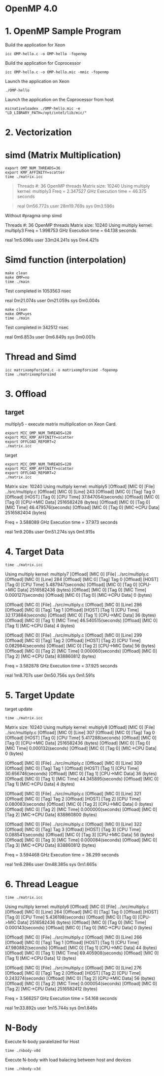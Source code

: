 # OpenMP 4.0

# 1. OpenMP Sample Program

Build the application for Xeon
```
icc OMP-hello.c -o OMP-hello -fopenmp
```

Build the application for Coprocessor
```
icc OMP-hello.c -o OMP-hello.mic -mmic -fopenmp
```

Launch the application on Xeon
```
./OMP-hello
```

Launch the application on the Coprocessor from host
```
micnativeloadex ./OMP-hello.mic -e "LD_LIBRARY_PATH=/opt/intel/lib/mic/"
```

# 2. Vectorization

# simd (Matrix Multiplication)
```
export OMP_NUM_THREADS=36 
export KMP_AFFINITY=scatter
time ./matrix.icc
```

> Threads #: 36 OpenMP threads
> Matrix size: 10240
> Using multiply kernel: multiply3
> Freq = 2.347527 GHz
> Execution time = 46.375 seconds

> real    0m56.772s
> user    28m19.769s
> sys     0m3.596s

Without #pragma omp simd

Threads #: 36 OpenMP threads
Matrix size: 10240
Using multiply kernel: multiply3
Freq = 1.998753 GHz
Execution time = 64.138 seconds

real    1m5.096s
user    33m24.241s
sys     0m4.421s

# Simd function (interpolation)

```
make clean
make OMP=no
time ./main
```
Test completed in 1053563 nsec

real    0m21.074s
user    0m21.059s
sys     0m0.004s

```
make clean
make OMP=yes
time ./main
```

Test completed in 342512 nsec

real    0m6.853s
user    0m6.849s
sys     0m0.001s

# Thread and Simd

```
icc matrixompforsimd.c -o matrixompforsimd -fopenmp
time ./matrixompforsimd
```

# 3. Offload
## target

multiply5 - execute matrix multiplication on Xeon Card.

```
export MIC_OMP_NUM_THREADS=120
export MIC_KMP_AFFINITY=scatter
export OFFLOAD_REPORT=2
./matrix.icc
```

target

```
export MIC_OMP_NUM_THREADS=120
export MIC_KMP_AFFINITY=scatter
export OFFLOAD_REPORT=2
./matrix.icc
```

Matrix size: 10240
Using multiply kernel: multiply5
[Offload] [MIC 0] [File]                    ../src/multiply.c
[Offload] [MIC 0] [Line]                    243
[Offload] [MIC 0] [Tag]                     Tag 0
[Offload] [HOST]  [Tag 0] [CPU Time]        37.847054(seconds)
[Offload] [MIC 0] [Tag 0] [CPU->MIC Data]   2516582428 (bytes)
[Offload] [MIC 0] [Tag 0] [MIC Time]        46.479576(seconds)
[Offload] [MIC 0] [Tag 0] [MIC->CPU Data]   2516582404 (bytes)

Freq = 3.588089 GHz
Execution time = 37.973 seconds

real    1m9.208s
user    0m51.274s
sys     0m1.915s

# 4. Target Data

```
time ./matrix.icc
```
Using multiply kernel: multiply7
[Offload] [MIC 0] [File]                    ../src/multiply.c
[Offload] [MIC 0] [Line]                    284
[Offload] [MIC 0] [Tag]                     Tag 0
[Offload] [HOST]  [Tag 0] [CPU Time]        5.487947(seconds)
[Offload] [MIC 0] [Tag 0] [CPU->MIC Data]   2516582436 (bytes)
[Offload] [MIC 0] [Tag 0] [MIC Time]        0.000127(seconds)
[Offload] [MIC 0] [Tag 0] [MIC->CPU Data]   0 (bytes)

[Offload] [MIC 0] [File]                    ../src/multiply.c
[Offload] [MIC 0] [Line]                    286
[Offload] [MIC 0] [Tag]                     Tag 1
[Offload] [HOST]  [Tag 1] [CPU Time]        32.173884(seconds)
[Offload] [MIC 0] [Tag 1] [CPU->MIC Data]   36 (bytes)
[Offload] [MIC 0] [Tag 1] [MIC Time]        46.540515(seconds)
[Offload] [MIC 0] [Tag 1] [MIC->CPU Data]   4 (bytes)

[Offload] [MIC 0] [File]                    ../src/multiply.c
[Offload] [MIC 0] [Line]                    299
[Offload] [MIC 0] [Tag]                     Tag 2
[Offload] [HOST]  [Tag 2] [CPU Time]        0.082984(seconds)
[Offload] [MIC 0] [Tag 2] [CPU->MIC Data]   56 (bytes)
[Offload] [MIC 0] [Tag 2] [MIC Time]        0.000060(seconds)
[Offload] [MIC 0] [Tag 2] [MIC->CPU Data]   838860812 (bytes)

Freq = 3.582878 GHz
Execution time = 37.925 seconds

real    1m8.707s
user    0m50.756s
sys     0m1.591s

# 5. Target Update
target update

```
time ./matrix.icc
```

Matrix size: 10240
Using multiply kernel: multiply8
[Offload] [MIC 0] [File]                    ../src/multiply.c
[Offload] [MIC 0] [Line]                    307
[Offload] [MIC 0] [Tag]                     Tag 0
[Offload] [HOST]  [Tag 0] [CPU Time]        5.417288(seconds)
[Offload] [MIC 0] [Tag 0] [CPU->MIC Data]   2516582436 (bytes)
[Offload] [MIC 0] [Tag 0] [MIC Time]        0.000132(seconds)
[Offload] [MIC 0] [Tag 0] [MIC->CPU Data]   0 (bytes)

[Offload] [MIC 0] [File]                    ../src/multiply.c
[Offload] [MIC 0] [Line]                    309
[Offload] [MIC 0] [Tag]                     Tag 1
[Offload] [HOST]  [Tag 1] [CPU Time]        30.656746(seconds)
[Offload] [MIC 0] [Tag 1] [CPU->MIC Data]   36 (bytes)
[Offload] [MIC 0] [Tag 1] [MIC Time]        44.345895(seconds)
[Offload] [MIC 0] [Tag 1] [MIC->CPU Data]   4 (bytes)

[Offload] [MIC 0] [File]                    ../src/multiply.c
[Offload] [MIC 0] [Line]                    321
[Offload] [MIC 0] [Tag]                     Tag 2
[Offload] [HOST]  [Tag 2] [CPU Time]        0.080083(seconds)
[Offload] [MIC 0] [Tag 2] [CPU->MIC Data]   0 (bytes)
[Offload] [MIC 0] [Tag 2] [MIC Time]        0.000000(seconds)
[Offload] [MIC 0] [Tag 2] [MIC->CPU Data]   838860800 (bytes)

[Offload] [MIC 0] [File]                    ../src/multiply.c
[Offload] [MIC 0] [Line]                    322
[Offload] [MIC 0] [Tag]                     Tag 3
[Offload] [HOST]  [Tag 3] [CPU Time]        0.088541(seconds)
[Offload] [MIC 0] [Tag 3] [CPU->MIC Data]   56 (bytes)
[Offload] [MIC 0] [Tag 3] [MIC Time]        0.000084(seconds)
[Offload] [MIC 0] [Tag 3] [MIC->CPU Data]   838860812 (bytes)

Freq = 3.594468 GHz
Execution time = 36.299 seconds

real    1m6.286s
user    0m48.385s
sys     0m1.665s


# 6. Thread League

```
time ./matrix.icc
```

Using multiply kernel: multiply6
[Offload] [MIC 0] [File]                    ../src/multiply.c
[Offload] [MIC 0] [Line]                    264
[Offload] [MIC 0] [Tag]                     Tag 0
[Offload] [HOST]  [Tag 0] [CPU Time]        5.436198(seconds)
[Offload] [MIC 0] [Tag 0] [CPU->MIC Data]   2516582436 (bytes)
[Offload] [MIC 0] [Tag 0] [MIC Time]        0.000143(seconds)
[Offload] [MIC 0] [Tag 0] [MIC->CPU Data]   0 (bytes)

[Offload] [MIC 0] [File]                    ../src/multiply.c
[Offload] [MIC 0] [Line]                    266
[Offload] [MIC 0] [Tag]                     Tag 1
[Offload] [HOST]  [Tag 1] [CPU Time]        47.980882(seconds)
[Offload] [MIC 0] [Tag 1] [CPU->MIC Data]   44 (bytes)
[Offload] [MIC 0] [Tag 1] [MIC Time]        69.405908(seconds)
[Offload] [MIC 0] [Tag 1] [MIC->CPU Data]   12 (bytes)

[Offload] [MIC 0] [File]                    ../src/multiply.c
[Offload] [MIC 0] [Line]                    276
[Offload] [MIC 0] [Tag]                     Tag 2
[Offload] [HOST]  [Tag 2] [CPU Time]        0.243274(seconds)
[Offload] [MIC 0] [Tag 2] [CPU->MIC Data]   56 (bytes)
[Offload] [MIC 0] [Tag 2] [MIC Time]        0.000054(seconds)
[Offload] [MIC 0] [Tag 2] [MIC->CPU Data]   2516582412 (bytes)

Freq = 3.566257 GHz
Execution time = 54.168 seconds

real    1m33.892s
user    1m15.744s
sys     0m1.846s

# N-Body

Execute N-body paralelized for Host
```
time ./nbody-v0d
```

Execute N-body with load balacing between host and devices
```
time ./nbody-v3d
```
